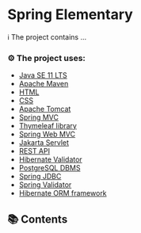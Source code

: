 # Spring Elementary

ℹ️ The project contains ...

### ⚙️ The project uses:

- [Java SE 11 LTS](https://www.oracle.com/java/technologies/downloads/archive/)
- [Apache Maven](https://maven.apache.org/)
- [HTML](https://html.spec.whatwg.org/multipage/)
- [CSS](https://www.w3.org/Style/CSS/Overview.en.html)
- [Apache Tomcat](https://tomcat.apache.org/)
- [Spring MVC](https://www.baeldung.com/spring-mvc-tutorial)
- [Thymeleaf library](https://www.thymeleaf.org/)
- [Spring Web MVC](https://mvnrepository.com/artifact/org.springframework/spring-webmvc)
- [Jakarta Servlet](https://jakarta.ee/specifications/servlet/)
- [REST API](https://en.wikipedia.org/wiki/Representational_state_transfer)
- [Hibernate Validator](https://hibernate.org/validator/)
- [PostgreSQL DBMS](https://www.postgresql.org/)
- [Spring JDBC](https://mvnrepository.com/artifact/org.springframework/spring-jdbc)
- [Spring Validator](https://docs.spring.io/spring-framework/docs/current/javadoc-api/org/springframework/validation/Validator.html)
- [Hibernate ORM framework](https://hibernate.org/orm/)

## 📚 Contents

#### []()
#### []()
####
